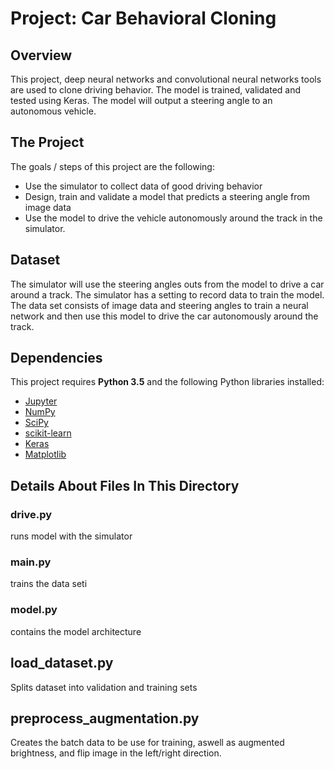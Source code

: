 # Project: Car Behavioral Cloning

Overview
---
This project, deep neural networks and convolutional neural networks tools are used to clone driving behavior.
The model is trained, validated and tested using Keras. The model will output a steering angle to an autonomous vehicle.

The Project
---
The goals / steps of this project are the following:
* Use the simulator to collect data of good driving behavior
* Design, train and validate a model that predicts a steering angle from image data
* Use the model to drive the vehicle autonomously around the track in the simulator.

Dataset
---
The simulator will use the steering angles outs from the model to drive a car around a track.
The simulator has a setting to record data to train the model. The data set consists of image data and steering angles to train a neural network and then use this model to drive the car autonomously around the track.

Dependencies
---
This project requires **Python 3.5** and the following Python libraries installed:
- [Jupyter](http://jupyter.org/)
- [NumPy](http://www.numpy.org/)
- [SciPy](https://www.scipy.org/)
- [scikit-learn](http://scikit-learn.org/)
- [Keras](http://tensorflow.org)
- [Matplotlib](http://matplotlib.org/)


## Details About Files In This Directory

### drive.py
runs model with the simulator 
                                                                                                                          
### main.py
trains the data seti

### model.py
contains the model architecture

## load_dataset.py
Splits dataset into validation and training sets 

## preprocess_augmentation.py
Creates the batch data to be use for training, aswell as augmented brightness, and flip image in the left/right direction.
